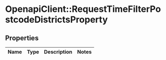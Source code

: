 # OpenapiClient::RequestTimeFilterPostcodeDistrictsProperty

## Properties
Name | Type | Description | Notes
------------ | ------------- | ------------- | -------------


